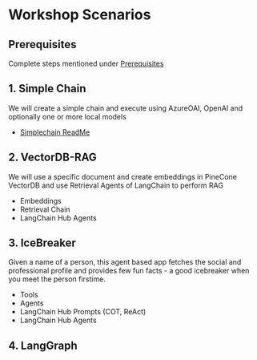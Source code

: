 # Workshop Scenarios

## Prerequisites

Complete steps mentioned under [Prerequisites](Prerequisites.md)

## 1. Simple Chain

We will create a simple chain and execute using AzureOAI, OpenAI and optionally one or more local models

- [Simplechain ReadMe](1.simplechain/README.md)

## 2. VectorDB-RAG

We will use a specific document and create embeddings in PineCone VectorDB and use Retrieval Agents of LangChain to perform RAG


- Embeddings
- Retrieval Chain
- LangChain Hub Agents

## 3. IceBreaker

Given a name of a person, this agent based app fetches the social and professional profile and provides few fun facts - a good icebreaker when you meet the person firstime.

- Tools
- Agents
- LangChain Hub Prompts (COT, ReAct)
- LangChain Hub Agents

## 4. LangGraph
